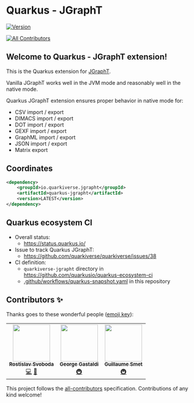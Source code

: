 # Quarkus - JGraphT

[![Version](https://img.shields.io/maven-central/v/io.quarkiverse.jgrapht/quarkus-jgrapht?logo=apache-maven&style=for-the-badge)](https://search.maven.org/artifact/io.quarkiverse.jgrapht/quarkus-jgrapht)

<!-- ALL-CONTRIBUTORS-BADGE:START - Do not remove or modify this section -->
[![All Contributors](https://img.shields.io/badge/all_contributors-3-orange.svg?style=flat-square)](#contributors-)
<!-- ALL-CONTRIBUTORS-BADGE:END -->

## Welcome to Quarkus - JGraphT extension!

This is the Quarkus extension for [JGraphT](https://jgrapht.org/).

Vanilla JGraphT works well in the JVM mode and reasonably well in the native mode.

Quarkus JGraphT extension ensures proper behavior in native mode for:
- CSV import / export
- DIMACS import / export
- DOT import / export
- GEXF import / export
- GraphML import / export
- JSON import / export
- Matrix export

## Coordinates

```xml
<dependency>
    <groupId>io.quarkiverse.jgrapht</groupId>
    <artifactId>quarkus-jgrapht</artifactId>
    <version>LATEST</version>
</dependency>
```
## Quarkus ecosystem CI
 - Overall status:
   - https://status.quarkus.io/
 - Issue to track Quarkus JGraphT:
   - https://github.com/quarkiverse/quarkiverse/issues/38
 - CI definition:
   - `quarkiverse-jgrapht` directory in https://github.com/quarkusio/quarkus-ecosystem-ci
   - [.github/workflows/quarkus-snapshot.yaml](.github/workflows/quarkus-snapshot.yaml) in this repository

[comment]: <> (## Documentation)

[comment]: <> (The documentation for this extension should be maintained as part of this repository and it is stored in the `docs/` directory. )

[comment]: <> (The layout should follow the [Antora's Standard File and Directory Set]&#40;https://docs.antora.org/antora/2.3/standard-directories/&#41;.)

[comment]: <> (Once the docs are ready to be published, please open a PR including this repository in the [Quarkiverse Docs Antora playbook]&#40;https://github.com/quarkiverse/quarkiverse-docs/blob/main/antora-playbook.yml#L7&#41;. See an example [here]&#40;https://github.com/quarkiverse/quarkiverse-docs/pull/1&#41;.)
## Contributors ✨

Thanks goes to these wonderful people ([emoji key](https://allcontributors.org/docs/en/emoji-key)):

<!-- ALL-CONTRIBUTORS-LIST:START - Do not remove or modify this section -->
<!-- prettier-ignore-start -->
<!-- markdownlint-disable -->
<table>
  <tr>
    <td align="center"><a href="https://twitter.com/r_svoboda"><img src="https://avatars.githubusercontent.com/u/925259?v=4?s=100" width="100px;" alt=""/><br /><sub><b>Rostislav Svoboda</b></sub></a><br /><a href="https://github.com/quarkiverse/quarkus-jgrapht/commits?author=rsvoboda" title="Code">💻</a> <a href="#maintenance-rsvoboda" title="Maintenance">🚧</a></td>
    <td align="center"><a href="http://gastaldi.wordpress.com"><img src="https://avatars.githubusercontent.com/u/54133?v=4?s=100" width="100px;" alt=""/><br /><sub><b>George Gastaldi</b></sub></a><br /><a href="#infra-gastaldi" title="Infrastructure (Hosting, Build-Tools, etc)">🚇</a></td>
    <td align="center"><a href="https://github.com/gsmet"><img src="https://avatars.githubusercontent.com/u/1279749?v=4?s=100" width="100px;" alt=""/><br /><sub><b>Guillaume Smet</b></sub></a><br /><a href="#infra-gsmet" title="Infrastructure (Hosting, Build-Tools, etc)">🚇</a></td>
  </tr>
</table>

<!-- markdownlint-restore -->
<!-- prettier-ignore-end -->

<!-- ALL-CONTRIBUTORS-LIST:END -->

This project follows the [all-contributors](https://github.com/all-contributors/all-contributors) specification. Contributions of any kind welcome!